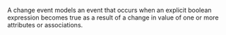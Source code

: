 A change event models an event that occurs when an explicit boolean expression becomes true as a result of a change in value of one or more attributes or associations.